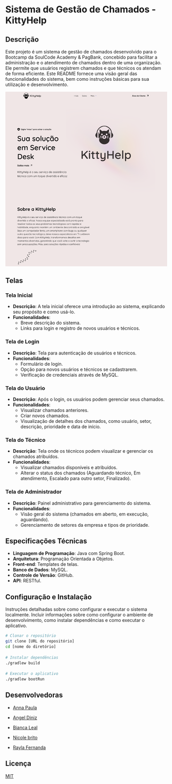 # Sistema de Gestão de Chamados - KittyHelp

## Descrição

Este projeto é um sistema de gestão de chamados desenvolvido para o Bootcamp da SoulCode Academy & PagBank, concebido para facilitar a administração e o atendimento de chamados dentro de uma organização. Ele permite que usuários registrem chamados e que técnicos os atendam de forma eficiente. Este README fornece uma visão geral das funcionalidades do sistema, bem como instruções básicas para sua utilização e desenvolvimento.

![Imagem da Tela Inicial](src/main/resources/static/imagens/home.png)


## Telas

### Tela Inicial

- **Descrição**: A tela inicial oferece uma introdução ao sistema, explicando seu propósito e como usá-lo.
- **Funcionalidades**:
    - Breve descrição do sistema.
    - Links para login e registro de novos usuários e técnicos.

### Tela de Login

- **Descrição**: Tela para autenticação de usuários e técnicos.
- **Funcionalidades**:
    - Formulário de login.
    - Opção para novos usuários e técnicos se cadastrarem.
    - Verificação de credenciais através de MySQL.

### Tela do Usuário

- **Descrição**: Após o login, os usuários podem gerenciar seus chamados.
- **Funcionalidades**:
    - Visualizar chamados anteriores.
    - Criar novos chamados.
    - Visualização de detalhes dos chamados, como usuário, setor, descrição, prioridade e data de início.

### Tela do Técnico

- **Descrição**: Tela onde os técnicos podem visualizar e gerenciar os chamados atribuídos.
- **Funcionalidades**:
    - Visualizar chamados disponíveis e atribuídos.
    - Alterar o status dos chamados (Aguardando técnico, Em atendimento, Escalado para outro setor, Finalizado).

### Tela de Administrador

- **Descrição**: Painel administrativo para gerenciamento do sistema.
- **Funcionalidades**:
    - Visão geral do sistema (chamados em aberto, em execução, aguardando).
    - Gerenciamento de setores da empresa e tipos de prioridade.

## Especificações Técnicas

- **Linguagem de Programação**: Java com Spring Boot.
- **Arquitetura**: Programação Orientada a Objetos.
- **Front-end**: Templates de telas.
- **Banco de Dados**: MySQL.
- **Controle de Versão**: GitHub.
- **API**: RESTful.

## Configuração e Instalação

Instruções detalhadas sobre como configurar e executar o sistema localmente. Incluir informações sobre como configurar o ambiente de desenvolvimento, como instalar dependências e como executar o aplicativo.

```bash
# Clonar o repositório
git clone [URL do repositório]
cd [nome do diretório]

# Instalar dependências
./gradlew build

# Executar o aplicativo
./gradlew bootRun

```
## Desenvolvedoras

- [Anna Paula](https://www.linkedin.com/in/annapaula-marques/)

- [Angel Diniz](https://www.linkedin.com/in/angel-d-9764a1127/)

- [Bianca Leal](https://www.linkedin.com/in/bianca-leall/)

- [Nicole brito](https://www.linkedin.com/in/nicolebrito/)

- [Rayla Fernanda](https://www.linkedin.com/in/rayla-fernanda-405153215/)


## Licença

[MIT](https://choosealicense.com/licenses/mit/)
